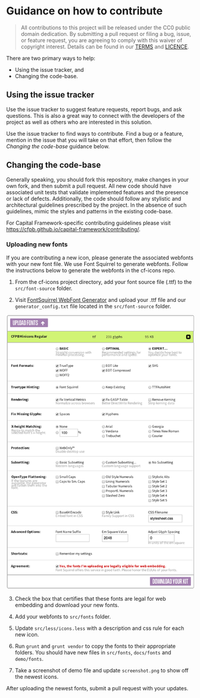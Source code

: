 # Guidance on how to contribute

> All contributions to this project will be released under the CC0 public domain
> dedication. By submitting a pull request or filing a bug, issue, or
> feature request, you are agreeing to comply with this waiver of copyright interest.
> Details can be found in our [TERMS](TERMS.md) and [LICENCE](LICENSE).


There are two primary ways to help:
 - Using the issue tracker, and
 - Changing the code-base.


## Using the issue tracker

Use the issue tracker to suggest feature requests, report bugs, and ask questions.
This is also a great way to connect with the developers of the project as well
as others who are interested in this solution.

Use the issue tracker to find ways to contribute. Find a bug or a feature, mention in
the issue that you will take on that effort, then follow the _Changing the code-base_
guidance below.


## Changing the code-base

Generally speaking, you should fork this repository, make changes in your
own fork, and then submit a pull request. All new code should have associated unit
tests that validate implemented features and the presence or lack of defects.
Additionally, the code should follow any stylistic and architectural guidelines
prescribed by the project. In the absence of such guidelines, mimic the styles
and patterns in the existing code-base.

For Capital Framework-specific contributing guidelines please visit
<https://cfpb.github.io/capital-framework/contributing/>.

### Uploading new fonts

If you are contributing a new icon,
please generate the associated webfonts with your new font file.
We use Font Squirrel to generate webfonts.
Follow the instructions below to generate the webfonts in the cf-icons repo.

1. From the cf-icons project directory,
add your font source file (.ttf) to the `src/font-source` folder.

2. Visit [FontSquirrel WebFont Generator](http://www.fontsquirrel.com/tools/webfont-generator)
and upload your .ttf file and our `generator_config.txt` file
located in the `src/font-source` folder.

  ![](font-generating.png)

3. Check the box that certifies that these fonts are legal for web embedding
and download your new fonts.

4. Add your webfonts to `src/fonts` folder.

5. Update `src/less/icons.less` with a description and css rule for each new icon.

6. Run `grunt` and `grunt vendor` to copy the fonts to their appropriate folders.
You should have new files in `src/fonts`, `docs/fonts` and `demo/fonts`.

7. Take a screenshot of demo file and update `screenshot.png` to show off the newest icons.

After uploading the newest fonts, submit a pull request with your updates.
